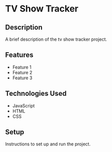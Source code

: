 # TV Show Tracker

## Description

A brief description of the tv show tracker project.

## Features

- Feature 1
- Feature 2
- Feature 3

## Technologies Used

- JavaScript
- HTML
- CSS

## Setup

Instructions to set up and run the project.
